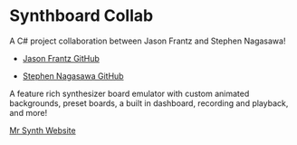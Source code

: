 # Synthboard Collab

A C# project collaboration between Jason Frantz and Stephen Nagasawa!

- <a href="https://www.github.com/JasonF222">Jason Frantz GitHub</a>

- <a href="https://www.github.com/SNagasawa85">Stephen Nagasawa GitHub</a>

A feature rich synthesizer board emulator with custom animated backgrounds, preset boards, a built in dashboard, recording and playback, and more!

<a href="httpS://mrsynth.azurewebsites.net">Mr Synth Website</a>
